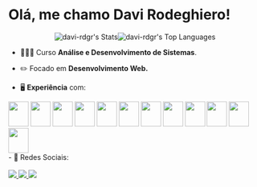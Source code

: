 <h1>Olá, me chamo Davi Rodeghiero</strong>!</h1>

<div style="display: flex; flex-direction: row; justify-content: center;">
  <img src="https://github-readme-stats.vercel.app/api?username=davi-rdgr&theme=dracula&show_icons=true&hide_border=false&count_private=true" alt="davi-rdgr's Stats">
  <img src="https://github-readme-stats.vercel.app/api/top-langs/?username=davi-rdgr&theme=dracula&show_icons=true&hide_border=false&layout=compact" alt="davi-rdgr's Top Languages">
</div>

- 👨🏻‍💻 Curso **Análise e Desenvolvimento de Sistemas**.
- ✏️ Focado em **Desenvolvimento Web.**

- 🖥️ **Experiência** com:

<div style="display: inline">
          <img width="40px" height="50px" src="https://cdn.jsdelivr.net/gh/devicons/devicon/icons/html5/html5-original.svg" />        
          <img width="40px" height="50px" src="https://cdn.jsdelivr.net/gh/devicons/devicon/icons/css3/css3-original.svg" />
          <img width="40px" height="50px" src="https://cdn.jsdelivr.net/gh/devicons/devicon/icons/javascript/javascript-original.svg" />
          <img width="40px" height="50px" src="https://cdn.jsdelivr.net/gh/devicons/devicon/icons/react/react-original.svg" />
          <img width="40px" height="50px" src="https://cdn.jsdelivr.net/gh/devicons/devicon@latest/icons/php/php-original.svg" />
          <img width="40px" height="50px" src="https://cdn.jsdelivr.net/gh/devicons/devicon@latest/icons/docker/docker-original.svg" />
          <img width="40px" height="50px" src="https://cdn.jsdelivr.net/gh/devicons/devicon@latest/icons/ubuntu/ubuntu-original.svg" />
          <img width="40px" height="50px" src="https://cdn.jsdelivr.net/gh/devicons/devicon/icons/git/git-original.svg" />
          <img width="40px" height="50px" src="https://cdn.jsdelivr.net/gh/devicons/devicon/icons/github/github-original.svg" />
          <img width="40px" height="50px" src="https://cdn.jsdelivr.net/gh/devicons/devicon/icons/mysql/mysql-original.svg" />
          <img width="40px" height="50px" src="https://cdn.jsdelivr.net/gh/devicons/devicon/icons/python/python-original.svg" />
          <img width="40px" height="50px" src="https://cdn.jsdelivr.net/gh/devicons/devicon/icons/figma/figma-original.svg" />
          
          
          
</div> 
<br>
- 📱 Redes Sociais:
<br>
<br>


<a href="https://www.linkedin.com/in/davi-souza-317496242/">
<img src="https://img.shields.io/badge/linkedin-%230077B5.svg?style=for-the-badge&logo=linkedin&logoColor=white">
</a>

<a href="mailto:davi.rodeghiero@outlook.com">
<img src="https://img.shields.io/badge/Gmail-D14836?style=for-the-badge&logo=gmail&logoColor=white">
</a>

<a href="https://www.instagram.com/davirodeghiero/">
<img src="https://img.shields.io/badge/Instagram-%23E4405F.svg?style=for-the-badge&logo=Instagram&logoColor=white">
</a>
